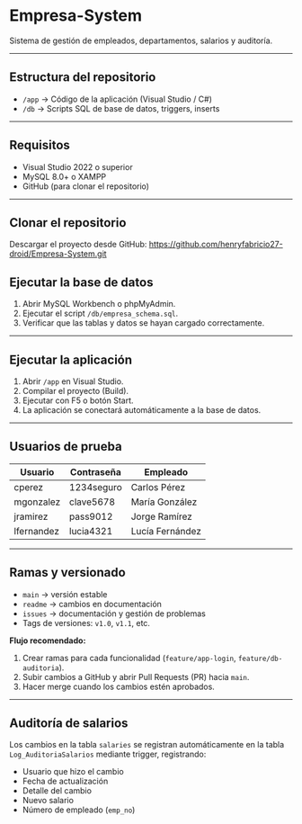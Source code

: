 # Empresa-System

Sistema de gestión de empleados, departamentos, salarios y auditoría.

---

## Estructura del repositorio

- `/app` → Código de la aplicación (Visual Studio / C#)
- `/db`  → Scripts SQL de base de datos, triggers, inserts

---

## Requisitos

- Visual Studio 2022 o superior
- MySQL 8.0+ o XAMPP
- GitHub (para clonar el repositorio)

---

## Clonar el repositorio

Descargar el proyecto desde GitHub:
https://github.com/henryfabricio27-droid/Empresa-System.git


## Ejecutar la base de datos

1. Abrir MySQL Workbench o phpMyAdmin.  
2. Ejecutar el script `/db/empresa_schema.sql`.  
3. Verificar que las tablas y datos se hayan cargado correctamente.

---

## Ejecutar la aplicación

1. Abrir `/app` en Visual Studio.  
2. Compilar el proyecto (Build).  
3. Ejecutar con F5 o botón Start.  
4. La aplicación se conectará automáticamente a la base de datos.

---

## Usuarios de prueba

| Usuario      | Contraseña   | Empleado          |
|-------------|-------------|-----------------|
| cperez      | 1234seguro  | Carlos Pérez     |
| mgonzalez   | clave5678   | María González   |
| jramirez    | pass9012    | Jorge Ramírez    |
| lfernandez  | lucia4321   | Lucía Fernández  |

---

## Ramas y versionado

- `main` → versión estable  
- `readme` → cambios en documentación  
- `issues` → documentación y gestión de problemas  
- Tags de versiones: `v1.0`, `v1.1`, etc.  

**Flujo recomendado:**  
1. Crear ramas para cada funcionalidad (`feature/app-login`, `feature/db-auditoria`).  
2. Subir cambios a GitHub y abrir Pull Requests (PR) hacia `main`.  
3. Hacer merge cuando los cambios estén aprobados.

---

## Auditoría de salarios

Los cambios en la tabla `salaries` se registran automáticamente en la tabla `Log_AuditoriaSalarios` mediante trigger, registrando:  
- Usuario que hizo el cambio  
- Fecha de actualización  
- Detalle del cambio  
- Nuevo salario  
- Número de empleado (`emp_no`)
